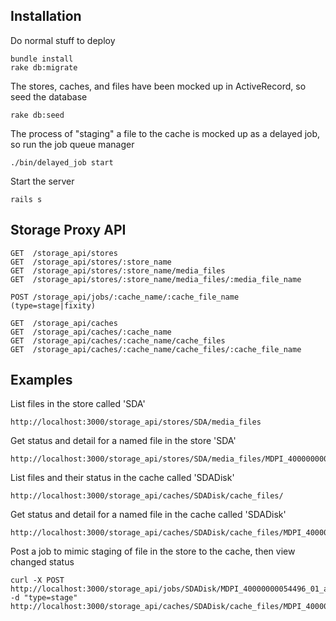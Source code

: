 ## Installation

Do normal stuff to deploy

    bundle install
    rake db:migrate

The stores, caches, and files have been mocked up in ActiveRecord, so seed the database

    rake db:seed

The process of "staging" a file to the cache is mocked up as a delayed job, so run the job queue manager

    ./bin/delayed_job start

Start the server

    rails s

## Storage Proxy API
    GET  /storage_api/stores
    GET  /storage_api/stores/:store_name
    GET  /storage_api/stores/:store_name/media_files
    GET  /storage_api/stores/:store_name/media_files/:media_file_name
    
    POST /storage_api/jobs/:cache_name/:cache_file_name  (type=stage|fixity)
    
    GET  /storage_api/caches
    GET  /storage_api/caches/:cache_name
    GET  /storage_api/caches/:cache_name/cache_files
    GET  /storage_api/caches/:cache_name/cache_files/:cache_file_name

## Examples

List files in the store called 'SDA'

    http://localhost:3000/storage_api/stores/SDA/media_files

Get status and detail for a named file in the store 'SDA'

    http://localhost:3000/storage_api/stores/SDA/media_files/MDPI_40000000054496_01_access.mp4

List files and their status in the cache called 'SDADisk'

    http://localhost:3000/storage_api/caches/SDADisk/cache_files/

Get status and detail for a named file in the cache called 'SDADisk'

    http://localhost:3000/storage_api/caches/SDADisk/cache_files/MDPI_40000000054496_01_access.mp4

Post a job to mimic staging of file in the store to the cache, then view changed status

    curl -X POST http://localhost:3000/storage_api/jobs/SDADisk/MDPI_40000000054496_01_access.mp4 -d "type=stage"
    http://localhost:3000/storage_api/caches/SDADisk/cache_files/MDPI_40000000054496_01_access.mp4
